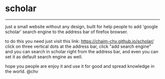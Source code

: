 # scholar
-----
just a small website without any design,
built for help people to add 'google scholar' search engine to the address bar of firefox browser.

to do this you need just visit this link: https://chaim-chv.github.io/scholar/
click on three vertical dots at the address bar, click "add search engine" and you can search in scholar right from the address bar, and even you can set it as default search engine as well.

hope you people are enjoy it and use it for good and spread knowledge in the world.
@chv
